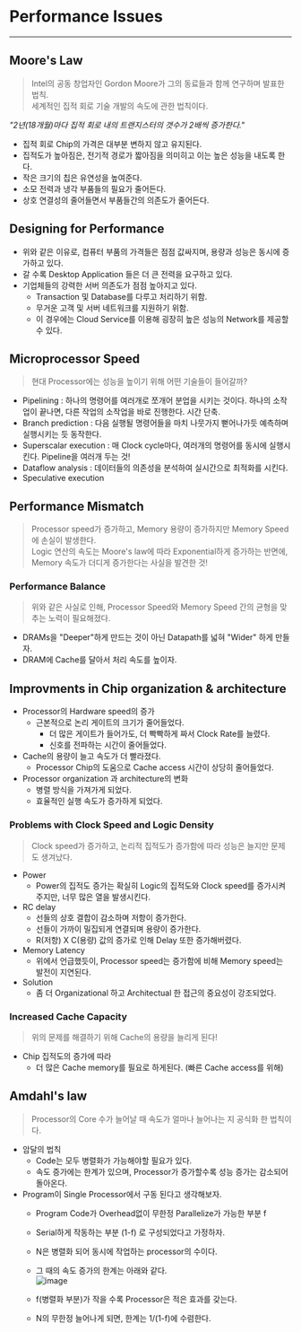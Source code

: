 # Performance Issues
---
## Moore's Law
> Intel의 공동 창업자인 Gordon Moore가 그의 동료들과 함께 연구하며 발표한 법칙.  
> 세계적인 집적 회로 기술 개발의 속도에 관한 법칙이다.  

_"2년(18개월)마다 집적 회로 내의 트랜지스터의 갯수가 2배씩 증가한다."_
- 집적 회로 Chip의 가격은 대부분 변하지 않고 유지된다.
- 집적도가 높아짐은, 전기적 경로가 짧아짐을 의미히고 이는 높은 성능을 내도록 한다.
- 작은 크기의 칩은 유연성을 높여준다.
- 소모 전력과 냉각 부품들의 필요가 줄어든다.
- 상호 연결성의 줄어들면서 부품들간의 의존도가 줄어든다.

## Designing for Performance
- 위와 같은 이유로, 컴퓨터 부품의 가격들은 점점 값싸지며, 용량과 성능은 동시에 증가하고 있다.  
- 갈 수록 Desktop Application 들은 더 큰 전력을 요구하고 있다.
- 기업체들의 강력한 서버 의존도가 점점 높아지고 있다.
  - Transaction 및 Database를 다루고 처리하기 위함.
  - 무거운 고객 및 서버 네트워크를 지원하기 위함.
  - 이 경우에는 Cloud Service를 이용해 굉장히 높은 성능의 Network를 제공할 수 있다.

## Microprocessor Speed
> 현대 Processor에는 성능을 높이기 위해 어떤 기술들이 들어갈까?  

- Pipelining : 하나의 명령어를 여러개로 쪼개어 분업을 시키는 것이다. 하나의 소작업이 끝나면, 다른 작업의 소작업을 바로 진행한다. 시간 단축.
- Branch prediction : 다음 실행될 명령어들을 마치 나뭇가지 뻗어나가듯 예측하며 실행시키는 듯 동작한다.
- Superscalar execution : 매 Clock cycle마다, 여러개의 명령어를 동시에 실행시킨다. Pipeline을 여러개 두는 것!
- Dataflow analysis : 데이터들의 의존성을 분석하여 실시간으로 최적화를 시킨다.
- Speculative execution 

## Performance Mismatch
> Processor speed가 증가하고, Memory 용량이 증가하지만 Memory Speed에 손실이 발생한다.  
> Logic 연산의 속도는 Moore's law에 따라 Exponential하게 증가하는 반면에,  
> Memory 속도가 더디게 증가한다는 사실을 발견한 것!  

### Performance Balance
> 위와 같은 사실로 인해, Processor Speed와 Memory Speed 간의 균형을 맞추는 노력이 필요해졌다.  
- DRAMs을 "Deeper"하게 만드는 것이 아닌 Datapath를 넓혀 "Wider" 하게 만들자.
- DRAM에 Cache를 달아서 처리 속도를 높이자.

## Improvments in Chip organization & architecture
- Processor의 Hardware speed의 증가
  - 근본적으로 논리 게이트의 크기가 줄어들었다.
    - 더 많은 게이트가 들어가도, 더 빡빡하게 짜서 Clock Rate를 늘렸다.
    - 신호를 전파하는 시간이 줄어들었다.
- Cache의 용량이 늘고 속도가 더 빨라졌다.
  - Processor Chip의 도움으로 Cache access 시간이 상당히 줄어들었다.
- Processor organization 과 architecture의 변화
  - 병렬 방식을 가져가게 되었다.
  - 효율적인 실행 속도가 증가하게 되었다.

### Problems with Clock Speed and Logic Density
> Clock speed가 증가하고, 논리적 집적도가 증가함에 따라 성능은 늘지만 문제도 생겨났다.  

- Power
  - Power의 집적도 증가는 확실히 Logic의 집적도와 Clock speed를 증가시켜주지만, 너무 많은 열을 발생시킨다.
- RC delay
  - 선들의 상호 결합이 감소하며 저항이 증가한다.
  - 선들이 가까이 밀집되게 연결되며 용량이 증가한다.
  - R(저항) X C(용량) 값의 증가로 인해 Delay 또한 증가해버렸다.
- Memory Latency
  - 위에서 언급했듯이, Processor speed는 증가함에 비해 Memory speed는 발전이 지연된다.
- Solution
  - 좀 더 Organizational 하고 Architectual 한 접근의 중요성이 강조되었다.

### Increased Cache Capacity
> 위의 문제를 해결하기 위해 Cache의 용량을 늘리게 된다!  
- Chip 집적도의 증가에 따라
  - 더 많은 Cache memory를 필요로 하게된다. (빠른 Cache access를 위해)

## Amdahl's law
> Processor의 Core 수가 늘어날 때 속도가 얼마나 늘어나는 지 공식화 한 법칙이다.  

- 암달의 법칙
  - Code는 모두 병렬화가 가능해야할 필요가 있다.
  - 속도 증가에는 한계가 있으며, Processor가 증가할수록 성능 증가는 감소되어 돌아온다.
- Program이 Single Processor에서 구동 된다고 생각해보자.
  - Program Code가 Overhead없이 무한정 Parallelize가 가능한 부분 f
  - Serial하게 작동하는 부분 (1-f) 로 구성되었다고 가정하자.
  - N은 병렬화 되어 동시에 작업하는 processor의 수이다.
  - 그 때의 속도 증가의 한계는 아래와 같다.  
  ![image](https://user-images.githubusercontent.com/71700079/159414751-b3e9e6f0-a426-45af-b74f-681cd792ff35.png)  
  
  - f(병렬화 부분)가 작을 수록 Processor은 적은 효과를 갖는다.
  - N의 무한정 늘어나게 되면, 한계는 1/(1-f)에 수렴한다.
